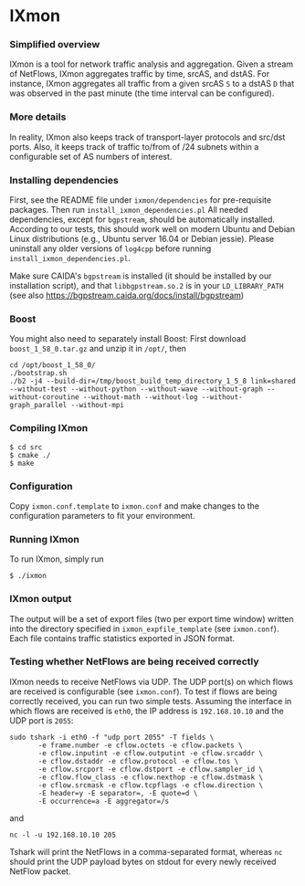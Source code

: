 # IXmon

### Simplified overview
IXmon is a tool for network traffic analysis and aggregation. Given a stream
of NetFlows, IXmon aggregates traffic by time, srcAS, and dstAS. For instance,
IXmon aggregates all traffic from a given srcAS `S` to a dstAS `D` that was
observed in the past minute (the time interval can be configured).

### More details
In reality, IXmon also keeps track of transport-layer protocols and src/dst
ports. Also, it keeps track of traffic to/from of /24 subnets within a 
configurable set of AS numbers of interest.

### Installing dependencies
First, see the README file under `ixmon/dependencies` for pre-requisite 
packages. Then run `install_ixmon_dependencies.pl`
All needed dependencies, except for `bgpstream`, should be automatically installed. According to our
tests, this should work well on modern Ubuntu and Debian Linux distributions
(e.g., Ubuntu server 16.04 or Debian jessie). Please uninstall any older versions of `log4cpp` before running `install_ixmon_dependencies.pl`.

Make sure CAIDA's `bgpstream` is installed (it should be installed by our installation script), and that `libbgpstream.so.2` is in your `LD_LIBRARY_PATH` (see also https://bgpstream.caida.org/docs/install/bgpstream)

### Boost

You might also need to separately install Boost:
First download `boost_1_58_0.tar.gz` and unzip it in `/opt/`, then
```
cd /opt/boost_1_58_0/
./bootstrap.sh
./b2 -j4 --build-dir=/tmp/boost_build_temp_directory_1_5_8 link=shared --without-test --without-python --without-wave --without-graph --without-coroutine --without-math --without-log --without-graph_parallel --without-mpi
```

### Compiling IXmon
```
$ cd src
$ cmake ./
$ make
```

### Configuration
Copy `ixmon.conf.template` to `ixmon.conf` and make changes to the configuration
parameters to fit your environment.

### Running IXmon
To run IXmon, simply run
```
$ ./ixmon
```

### IXmon output
The output will be a set of export files (two per export time window) written
into the directory specified in `ixmon_expfile_template` (see `ixmon.conf`).
Each file contains traffic statistics exported in JSON format.

### Testing whether NetFlows are being received correctly

IXmon needs to receive NetFlows via UDP. The UDP port(s) on which flows are received is configurable (see `ixmon.conf`). To test if flows are being correctly received, you can run two simple tests. Assuming the interface in which flows are received is `eth0`, the IP address is `192.168.10.10` and the UDP port is `2055`:

```
sudo tshark -i eth0 -f "udp port 2055" -T fields \
       -e frame.number -e cflow.octets -e cflow.packets \
       -e cflow.inputint -e cflow.outputint -e cflow.srcaddr \
       -e cflow.dstaddr -e cflow.protocol -e cflow.tos \
       -e cflow.srcport -e cflow.dstport -e cflow.sampler_id \
       -e cflow.flow_class -e cflow.nexthop -e cflow.dstmask \
       -e cflow.srcmask -e cflow.tcpflags -e cflow.direction \
       -E header=y -E separator=, -E quote=d \
       -E occurrence=a -E aggregator=/s
```
and
```
nc -l -u 192.168.10.10 205
```
Tshark will print the NetFlows in a comma-separated format, whereas `nc` should print the UDP payload bytes on stdout for every newly received NetFlow packet.



